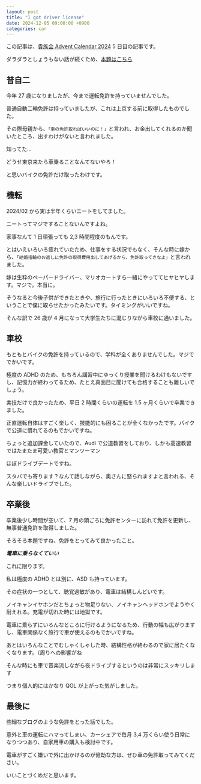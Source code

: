 ```yaml
---
layout: post
title: "I got driver license"
date: 2024-12-05 09:00:00 +0900
categories: car
---
```


この記事は、[貴族会 Advent Calendar 2024](https://qiita.com/advent-calendar/2024/kizokukai) 5 日目の記事です。

ダラダラとしょうもない話が続くため、[本題はこちら](#卒業後)

## 普自二

今年 27 歳になりましたが、今まで運転免許を持っていませんでした。

普通自動二輪免許は持っていましたが、これは上京する前に取得したものでした。

その際母親から、`「車の免許取ればいいのに！」`と言われ、お金出してくれるのか聞いたところ、出すわけがないと言われました。

知ってた...

どうせ東京来たら車乗ることなんてないやろ！

と思いバイクの免許だけ取ったわけです。

## 機転

2024/02 から実は半年くらいニートをしてました。

ニートってマジですることないんですよね。

家事なんて 1 日頑張っても 2,3 時間程度のもんです。

とはいえいろいろ疲れていたため、仕事をする状況でもなく、そんな時に嫁から、`「結婚指輪のお返しに免許の取得費用出してあげるから、免許取ってきなよ」`と言われました。

嫁は生粋のペーパードライバー、マリオカートすら一緒にやっててヒヤヒヤします。マジで。本当に。

そうなると今後子供ができたときや、旅行に行ったときにいろいろ不便する、ということで僕に取らせたかったみたいです。タイミングがいいですね。

そんな訳で 26 歳が 4 月になって大学生たちに混じりながら車校に通いました。

## 車校

もともとバイクの免許を持っているので、学科が全くありませんでした。マジででかいです。

極度の ADHD のため、もちろん講習中にゆっくり授業を聞けるわけもないですし、記憶力が終わってるため、たとえ真面目に聞けても合格することも難しいでしょう。

実技だけで良かったため、平日 2 時間くらいの運転を 1.5 ヶ月くらいで卒業できました。

正直運転自体はすごく楽しく、技能的にも困ることが全くなかったです。バイクで公道に慣れてるのもでかいですね。

ちょっと追加課金していたので、Audi で公道教習をしており、しかも高速教習ではたまたま可愛い教官とマンツーマン

ほぼドライブデートですね。

スタバでも寄ります？なんて話しながら、奥さんに怒られますよと言われる、そんな楽しいドライブでした。

## 卒業後

卒業後少し時間が空いて、7 月の頭ごろに免許センターに訪れて免許を更新し、無事普通免許を取得しました。

そろそろ本題ですね、免許をとってみて良かったこと。

**_電車に乗らなくていい_**

これに限ります。

私は極度の ADHD とは別に、ASD も持っています。

その症状の一つとして、聴覚過敏があり、電車は結構しんどいです。

ノイキャンイヤホンだとちょっと物足りない、ノイキャンヘッドホンでようやく耐えれる。充電が切れた時には地獄です。

電車に乗らずにいろんなところに行けるようになるため、行動の幅も広がりますし、電車関係なく旅行で車が使えるのもでかいですね。

あとはいろんなことでむしゃくしゃした時、結構性格が終わるので家に居たくなくなります。（周りへの影響がね

そんな時にも車で音楽流しながら夜ドライブするというのは非常にスッキリします

つまり個人的にはかなり QOL が上がった気がしました。

## 最後に

些細なブログのような免許をとった話でした。

意外と車の運転にハマってしまい、カーシェアで毎月 3,4 万くらい使う日常になりつつあり、自家用車の購入も検討中です。

電車がすごく嫌いで外に出かけるのが億劫な方は、ぜひ車の免許取ってみてください。

いいことづくめだと思います。
